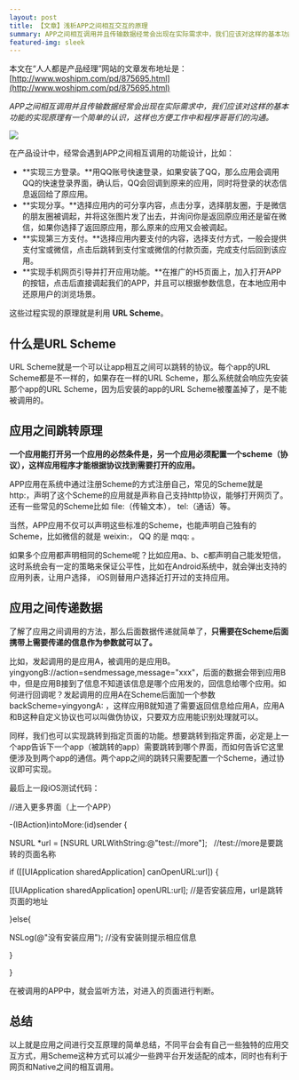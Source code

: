 ```yaml
---
layout: post
title: 【文章】浅析APP之间相互交互的原理
summary: APP之间相互调用并且传输数据经常会出现在实际需求中，我们应该对这样的基本功能的实现原理有一个简单的认识，这样也方便工作中和程序哥哥们的沟通。
featured-img: sleek
---
```


本文在“人人都是产品经理”网站的文章发布地址是：[http://www.woshipm.com/pd/875695.html](http://www.woshipm.com/pd/875695.html)

*APP之间相互调用并且传输数据经常会出现在实际需求中，我们应该对这样的基本功能的实现原理有一个简单的认识，这样也方便工作中和程序哥哥们的沟通。*

![](https://i.imgur.com/3WgDZwi.png)

在产品设计中，经常会遇到APP之间相互调用的功能设计，比如：

- **实现三方登录。**用QQ账号快速登录，如果安装了QQ，那么应用会调用QQ的快速登录界面，确认后，QQ会回调到原来的应用，同时将登录的状态信息返回给了原应用。
- **实现分享。**选择应用内的可分享内容，点击分享，选择朋友圈，于是微信的朋友圈被调起，并将这张图片发了出去，并询问你是返回原应用还是留在微信，如果你选择了返回原应用，那么原来的应用又会被调起。
- **实现第三方支付。**选择应用内要支付的内容，选择支付方式，一般会提供支付宝或微信，点击后跳转到支付宝或微信的付款页面，完成支付后回到该应用。
- **实现手机网页引导并打开应用功能。**在推广的H5页面上，加入打开APP的按钮，点击后直接调起我们的APP，并且可以根据参数信息，在本地应用中还原用户的浏览场景。

这些过程实现的原理就是利用 **URL Scheme**。

## 什么是URL Scheme ##

URL Scheme就是一个可以让app相互之间可以跳转的协议。每个app的URL Scheme都是不一样的，如果存在一样的URL Scheme，那么系统就会响应先安装那个app的URL Scheme，因为后安装的app的URL Scheme被覆盖掉了，是不能被调用的。

## 应用之间跳转原理 ##

**一个应用能打开另一个应用的必然条件是，另一个应用必须配置一个scheme（协议），这样应用程序才能根据协议找到需要打开的应用。**

APP应用在系统中通过注册Scheme的方式注册自己，常见的Scheme就是 http:，声明了这个Scheme的应用就是声称自己支持http协议，能够打开网页了。还有一些常见的Scheme比如 file:（传输文本）， tel:（通话）等。

当然，APP应用不仅可以声明这些标准的Scheme，也能声明自己独有的Scheme，比如微信的就是 weixin:， QQ 的是 mqq: 。

如果多个应用都声明相同的Scheme呢？比如应用a、b、c都声明自己能发短信，这时系统会有一定的策略来保证公平性，比如在Android系统中，就会弹出支持的应用列表，让用户选择， iOS则替用户选择近打开过的支持应用。

## 应用之间传递数据 ##

了解了应用之间调用的方法，那么后面数据传递就简单了，**只需要在Scheme后面携带上需要传递的信息作为参数就可以了。**

比如，发起调用的是应用A，被调用的是应用B。yingyongB://action=sendmessage,message="xxx"，后面的数据会带到应用B中，但是应用B接到了信息不知道该信息是哪个应用发的，回信息给哪个应用。如何进行回调呢？发起调用的应用A在Scheme后面加一个参数backScheme=yingyongA: ，这样应用B就知道了需要返回信息给应用A，应用A和B这种自定义协议也可以叫做伪协议，只要双方应用能识别处理就可以。

同样，我们也可以实现跳转到指定页面的功能。想要跳转到指定界面，必定是上一个app告诉下一个app（被跳转的app）需要跳转到哪个界面，而如何告诉它这里便涉及到两个app的通信。两个app之间的跳转只需要配置一个Scheme，通过协议即可实现。

最后上一段iOS测试代码：

//进入更多界面（上一个APP）

-(IBAction)intoMore:(id)sender {

NSURL *url = [NSURL URLWithString:@"test://more"];   //test://more是要跳转的页面名称

if ([[UIApplication sharedApplication] canOpenURL:url]) {

[[UIApplication sharedApplication] openURL:url]; //是否安装应用，url是跳转页面的地址

}else{

NSLog(@"没有安装应用"); //没有安装则提示相应信息

}

}


在被调用的APP中，就会监听方法，对进入的页面进行判断。

## 总结 ##

以上就是应用之间进行交互原理的简单总结，不同平台会有自己一些独特的应用交互方式，用Scheme这种方式可以减少一些跨平台开发适配的成本，同时也有利于网页和Native之间的相互调用。





